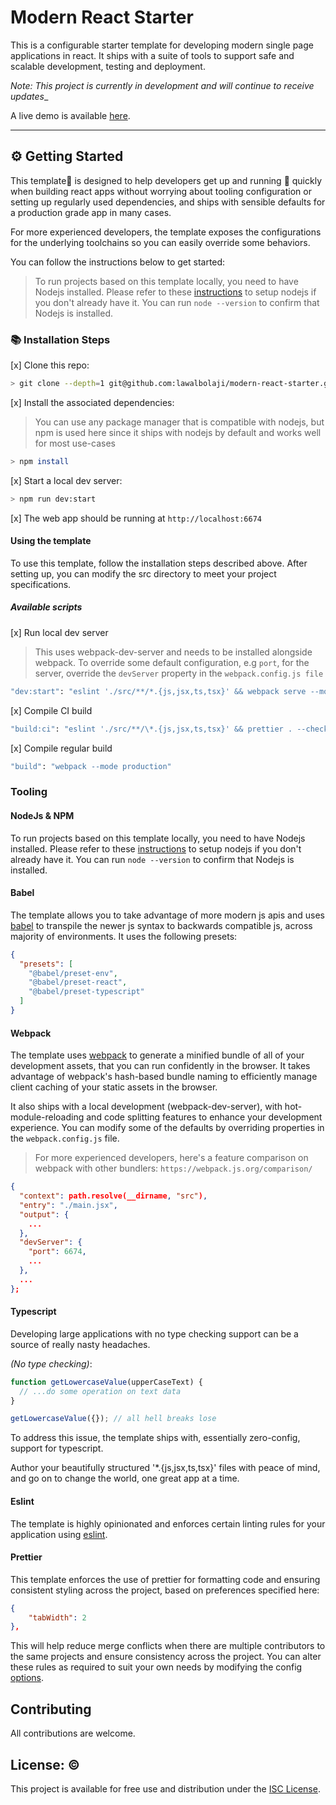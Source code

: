 # Modern React Starter

This is a configurable starter template for developing modern single page applications in react. It ships with a suite of tools to support safe and scalable development, testing and deployment.

_Note: This project is currently in development and will continue to receive updates_\_

A live demo is available [here]("./").

<!-- some introduction here -->

---

## ⚙️ Getting Started

This template📓 is designed to help developers get up and running 💨 quickly when building react apps without worrying about tooling configuration or setting up regularly used dependencies, and ships with sensible defaults for a production grade app in many cases.

For more experienced developers, the template exposes the configurations for the underlying toolchains so you can easily override some behaviors.

You can follow the instructions below to get started:

> To run projects based on this template locally, you need to have Nodejs installed. Please refer to these [instructions](https://nodejs.org/en/download/package-manager) to setup nodejs if you don't already have it. You can run `node --version` to confirm that Nodejs is installed.

### 📚 Installation Steps

[x] Clone this repo:

```sh
> git clone --depth=1 git@github.com:lawalbolaji/modern-react-starter.git
```

[x] Install the associated dependencies:

> You can use any package manager that is compatible with nodejs, but npm is used here since it ships with nodejs by default and works well for most use-cases

```sh
> npm install
```

[x] Start a local dev server:

```sh
> npm run dev:start
```

[x] The web app should be running at `http://localhost:6674`

#### Using the template

To use this template, follow the installation steps described above. After setting up, you can modify the src directory to meet your project specifications.

##### Available scripts

[x] Run local dev server

> This uses webpack-dev-server and needs to be installed alongside webpack. To override some default configuration, e.g `port`, for the server, override the `devServer` property in the `webpack.config.js file`

```sh
"dev:start": "eslint './src/**/*.{js,jsx,ts,tsx}' && webpack serve --mode development",
```

[x] Compile CI build

```sh
"build:ci": "eslint './src/**/\*.{js,jsx,ts,tsx}' && prettier . --check './src/**/\*.{js,jsx,ts,tsx}' && webpack --mode production",
```

[x] Compile regular build

```sh
"build": "webpack --mode production"
```

<!-- ##### CI/CD -->

<!-- ##### Deployment -->

<!-- ##### Runtime Issues -->

<!-- some errors that might happen if they missed some steps above -->

### Tooling

#### NodeJs & NPM

To run projects based on this template locally, you need to have Nodejs installed. Please refer to these [instructions](https://nodejs.org/en/download/package-manager) to setup nodejs if you don't already have it. You can run `node --version` to confirm that Nodejs is installed.

#### Babel

The template allows you to take advantage of more modern js apis and uses [babel](https://babeljs.io/) to transpile the newer js syntax to backwards compatible js, across majority of environments. It uses the following presets:

```json
{
  "presets": [
    "@babel/preset-env",
    "@babel/preset-react",
    "@babel/preset-typescript"
  ]
}
```

#### Webpack

The template uses [webpack](https://webpack.js.org/) to generate a minified bundle of all of your development assets, that you can run confidently in the browser. It takes advantage of webpack's hash-based bundle naming to efficiently manage client caching of your static assets in the browser.

It also ships with a local development (webpack-dev-server), with hot-module-reloading and code splitting features to enhance your development experience. You can modify some of the defaults by overriding properties in the `webpack.config.js` file.

> For more experienced developers, here's a feature comparison on webpack with other bundlers: `https://webpack.js.org/comparison/`

```json
{
  "context": path.resolve(__dirname, "src"),
  "entry": "./main.jsx",
  "output": {
    ...
  },
  "devServer": {
    "port": 6674,
    ...
  },
  ...
};

```

#### Typescript

Developing large applications with no type checking support can be a source of really nasty headaches.

_(No type checking)_:

```ts
function getLowercaseValue(upperCaseText) {
  // ...do some operation on text data
}

getLowercaseValue({}); // all hell breaks lose
```

To address this issue, the template ships with, essentially zero-config, support for typescript.

Author your beautifully structured '\*.{js,jsx,ts,tsx}' files with peace of mind, and go on to change the world, one great app at a time.

#### Eslint

The template is highly opinionated and enforces certain linting rules for your application using [eslint](https://eslint.org/).

#### Prettier

This template enforces the use of prettier for formatting code and ensuring consistent styling across the project, based on preferences specified here:

```json
{
    "tabWidth": 2
},
```

This will help reduce merge conflicts when there are multiple contributors to the same projects and ensure consistency across the project. You can alter these rules as required to suit your own needs by modifying the config [options](https://prettier.io/docs/en/options).

## Contributing

All contributions are welcome.

<!-- ### Bugs & Optimizations

### Feature

### Documentation

## 🔒 Security -->

## License: ©️

This project is available for free use and distribution under the [ISC License](https://opensource.org/license/isc-license-txt/).

<!-- add deployment instructions here, consider docker -->